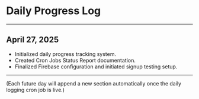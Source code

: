 # Daily Progress Log

---

## April 27, 2025

- Initialized daily progress tracking system.
- Created Cron Jobs Status Report documentation.
- Finalized Firebase configuration and initiated signup testing setup.

---

(Each future day will append a new section automatically once the daily logging cron job is live.)